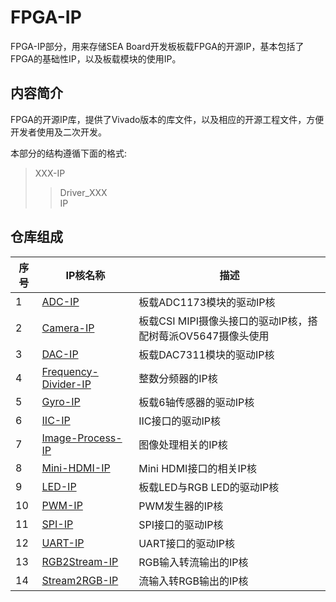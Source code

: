 # FPGA-IP

FPGA-IP部分，用来存储SEA Board开发板板载FPGA的开源IP，基本包括了FPGA的基础性IP，以及板载模块的使用IP。

## 内容简介

FPGA的开源IP库，提供了Vivado版本的库文件，以及相应的开源工程文件，方便开发者使用及二次开发。

本部分的结构遵循下面的格式:

  > XXX-IP
  > > Driver_XXX   
  > > IP   

## 仓库组成

| 序号 | IP核名称                                                      | 描述                                |
| ---- | ------------------------------------------------------------ | ------------------------------------------ |
| 1    | [ADC-IP](/Examples/FPGA-IP/ADC-IP)                           | 板载ADC1173模块的驱动IP核                        |
| 2    | [Camera-IP](/Examples/FPGA-IP/Camera-IP)                     | 板载CSI MIPI摄像头接口的驱动IP核，搭配树莓派OV5647摄像头使用     |
| 3    | [DAC-IP](/Examples/FPGA-IP/DAC-IP)                           | 板载DAC7311模块的驱动IP核       |
| 4    | [Frequency-Divider-IP](/Examples/FPGA-IP/Frequency-Divider-IP) | 整数分频器的IP核       |
| 5    | [Gyro-IP](/Examples/FPGA-IP/Gyro-IP)                         | 板载6轴传感器的驱动IP核       |
| 6    | [IIC-IP](/Examples/FPGA-IP/IIC-IP)                           |IIC接口的驱动IP核            |
| 7    | [Image-Process-IP](/Examples/FPGA-IP/Image-Process-IP)       | 图像处理相关的IP核      |
| 8    | [Mini-HDMI-IP](/Examples/FPGA-IP/Mini-HDMI-IP)               | Mini HDMI接口的相关IP核      |
| 9    | [LED-IP](/Examples/FPGA-IP/LED-IP)                           | 板载LED与RGB LED的驱动IP核   |
| 10   | [PWM-IP](/Examples/FPGA-IP/PWM-IP)                           | PWM发生器的IP核                   |
| 11   | [SPI-IP](/Examples/FPGA-IP/SPI-IP)                           | SPI接口的驱动IP核           |
| 12   | [UART-IP](Examples/FPGA-IP/UART-IP)                          | UART接口的驱动IP核          |
| 13   | [RGB2Stream-IP](/Examples/FPGA-IP/RGB2Stream-IP)             | RGB输入转流输出的IP核     |
| 14   | [Stream2RGB-IP](Examples/FPGA-IP/Stream2RGB-IP)              | 流输入转RGB输出的IP核     |

